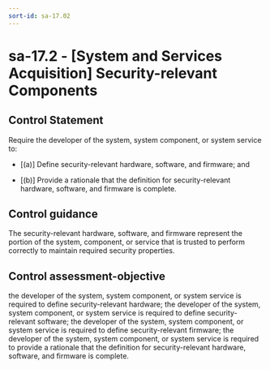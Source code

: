 ```yaml
---
sort-id: sa-17.02
---
```


# sa-17.2 - \[System and Services Acquisition\] Security-relevant Components

## Control Statement

Require the developer of the system, system component, or system service to:

- \[(a)\] Define security-relevant hardware, software, and firmware; and

- \[(b)\] Provide a rationale that the definition for security-relevant hardware, software, and firmware is complete.

## Control guidance

The security-relevant hardware, software, and firmware represent the portion of the system, component, or service that is trusted to perform correctly to maintain required security properties.

## Control assessment-objective

the developer of the system, system component, or system service is required to define security-relevant hardware;
the developer of the system, system component, or system service is required to define security-relevant software;
the developer of the system, system component, or system service is required to define security-relevant firmware;
the developer of the system, system component, or system service is required to provide a rationale that the definition for security-relevant hardware, software, and firmware is complete.
